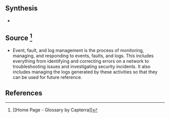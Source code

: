 ## Synthesis
- 
## Source [^1]
- Event, fault, and log management is the process of monitoring, managing, and responding to events, faults, and logs. This includes everything from identifying and correcting errors on a network to troubleshooting issues and investigating security incidents. It also includes managing the logs generated by these activities so that they can be used for future reference.
## References

[^1]: [[Home Page - Glossary by Capterra]]